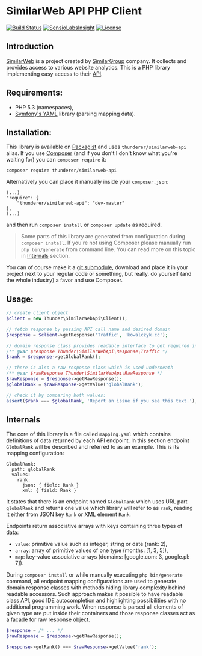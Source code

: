 # SimilarWeb API PHP Client

[![Build Status](https://travis-ci.org/thunderer/SimilarWebApi.png?branch=master)](https://travis-ci.org/thunderer/SimilarWebApi)
[![SensioLabsInsight](https://insight.sensiolabs.com/projects/5b82d37f-c410-4fb7-982c-ad495f488526/mini.png)](https://insight.sensiolabs.com/projects/5b82d37f-c410-4fb7-982c-ad495f488526)
[![License](https://poser.pugx.org/thunderer/similarweb-api/license.svg)](https://packagist.org/packages/thunderer/similarweb-api)

## Introduction

[SimilarWeb](http://www.similarweb.com) is a project created by [SimilarGroup](http://www.similargroup.com) company. It collects and provides access to various website analytics. This is a PHP library implementing easy access to their [API](https://developer.similarweb.com/).

## Requirements:

- PHP 5.3 (namespaces),
- [Symfony's YAML](https://github.com/symfony/Yaml) library (parsing mapping data).

## Installation:

This library is available on [Packagist](https://packagist.org/packages/thunderer/similarweb-api) and uses `thunderer/similarweb-api` alias. If you use [Composer](https://getcomposer.org/) (and if you don't I don't know what you're waiting for) you can `composer require` it:

```
composer require thunderer/similarweb-api
```

Alternatively you can place it manually inside your `composer.json`:

```
(...)
"require": {
    "thunderer/similarweb-api": "dev-master"
},
(...)
```

and then run `composer install` or `composer update` as required.

> Some parts of this library are generated from configuration during `composer install`. If you're not using Composer please manually run `php bin/generate` from command line. You can read more on this topic in [Internals](#internals) section.

You can of course make it a [git submodule](http://git-scm.com/docs/git-submodule), download and place it in your project next to your regular code or something, but really, do yourself (and the whole industry) a favor and use Composer.

## Usage:

```php
// create client object
$client = new Thunder\SimilarWebApi\Client();

// fetch response by passing API call name and desired domain
$response = $client->getResponse('Traffic', 'kowalczyk.cc');

// domain response class provides readable interface to get required information
/** @var $response Thunder\SimilarWebApi\Response\Traffic */
$rank = $response->getGlobalRank();

// there is also a raw response class which is used underneath
/** @var $rawResponse Thunder\SimilarWebApi\RawResponse */
$rawResponse = $response->getRawResponse();
$globalRank = $rawResponse->getValue('globalRank');

// check it by comparing both values:
assert($rank === $globalRank, 'Report an issue if you see this text.');
```

## Internals

The core of this library is a file called `mapping.yaml` which contains definitions of data returned by each API endpoint. In this section endpoint `GlobalRank` will be described and referred to as an example. This is its mapping configuration:

```
GlobalRank:
  path: globalRank
  values:
    rank:
      json: { field: Rank }
      xml: { field: Rank }
```

It states that there is an endpoint named `GlobalRank` which uses URL part `globalRank` and returns one value which library will refer to as `rank`, reading it either from JSON key `Rank` or XML element `Rank`.

Endpoints return associative arrays with keys containing three types of data:

- `value`: primitive value such as integer, string or date (rank: 2),
- `array`: array of primitive values of one type (months: [1, 3, 5]),
- `map`: key-value associative arrays (domains: [google.com: 3, google.pl: 7]).

During `composer install` or while manually executing `php bin/generate` command, all endpoint mapping configurations are used to generate domain response classes with methods hiding library complexity behind readable accessors. Such approach makes it possible to have readable class API, good IDE autocompletion and highlighting possibilities with no additional programming work. When response is parsed all elements of given type are put inside their containers and those response classes act as a facade for raw response object.

```php
$response = /* ... */
$rawResponse = $response->getRawResponse();

$response->getRank() === $rawResponse->getValue('rank');
```
